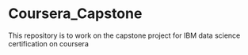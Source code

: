 # Coursera_Capstone
This repository is to work on the capstone project for IBM data science certification on coursera
